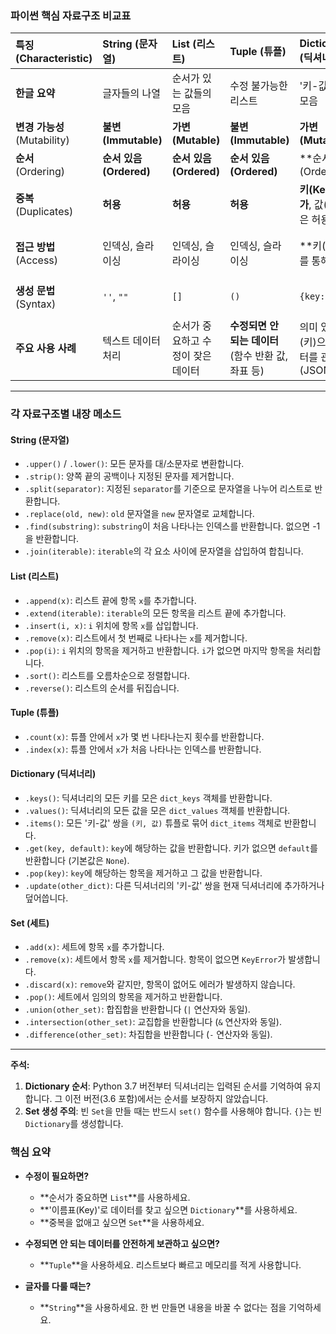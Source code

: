 ### 파이썬 핵심 자료구조 비교표

| 특징 (Characteristic) | String (문자열) | List (리스트) | Tuple (튜플) | Dictionary (딕셔너리) | Set (세트) |
| :--- | :--- | :--- | :--- | :--- | :--- |
| **한글 요약** | 글자들의 나열 | 순서가 있는 값들의 모음 | 수정 불가능한 리스트 | '키-값' 쌍의 모음 | 순서 없고 중복 없는 값들의 모음 |
| **변경 가능성**<br>(Mutability) | **불변 (Immutable)** | **가변 (Mutable)** | **불변 (Immutable)** | **가변 (Mutable)** | **가변 (Mutable)** |
| **순서**<br>(Ordering) | **순서 있음 (Ordered)** | **순서 있음 (Ordered)** | **순서 있음 (Ordered)** | **순서 있음 (Ordered)**¹ | **순서 없음 (Unordered)** |
| **중복**<br>(Duplicates) | **허용** | **허용** | **허용** | **키(Key)는 불가**, 값(Value)은 허용 | **허용 안 함** |
| **접근 방법**<br>(Access) | 인덱싱, 슬라이싱 | 인덱싱, 슬라이싱 | 인덱싱, 슬라이싱 | **키(Key)**를 통해 접근 | 직접 접근 불가 (반복문 사용) |
| **생성 문법**<br>(Syntax) | `''`, `""` | `[]` | `()` | `{key: value}` | `set()`, `{value1, value2}`² |
| **주요 사용 사례** | 텍스트 데이터 처리 | 순서가 중요하고 수정이 잦은 데이터 | **수정되면 안 되는 데이터** (함수 반환 값, 좌표 등) | 의미 있는 이름(키)으로 데이터를 관리할 때 (JSON) | **중복 제거**, 멤버십 테스트, **집합 연산** (합집합, 교집합) |

---

### 각 자료구조별 내장 메소드

#### String (문자열)
*   `.upper()` / `.lower()`: 모든 문자를 대/소문자로 변환합니다.
*   `.strip()`: 양쪽 끝의 공백이나 지정된 문자를 제거합니다.
*   `.split(separator)`: 지정된 `separator`를 기준으로 문자열을 나누어 리스트로 반환합니다.
*   `.replace(old, new)`: `old` 문자열을 `new` 문자열로 교체합니다.
*   `.find(substring)`: `substring`이 처음 나타나는 인덱스를 반환합니다. 없으면 -1을 반환합니다.
*   `.join(iterable)`: `iterable`의 각 요소 사이에 문자열을 삽입하여 합칩니다.

#### List (리스트)
*   `.append(x)`: 리스트 끝에 항목 `x`를 추가합니다.
*   `.extend(iterable)`: `iterable`의 모든 항목을 리스트 끝에 추가합니다.
*   `.insert(i, x)`: `i` 위치에 항목 `x`를 삽입합니다.
*   `.remove(x)`: 리스트에서 첫 번째로 나타나는 `x`를 제거합니다.
*   `.pop(i)`: `i` 위치의 항목을 제거하고 반환합니다. `i`가 없으면 마지막 항목을 처리합니다.
*   `.sort()`: 리스트를 오름차순으로 정렬합니다.
*   `.reverse()`: 리스트의 순서를 뒤집습니다.

#### Tuple (튜플)
*   `.count(x)`: 튜플 안에서 `x`가 몇 번 나타나는지 횟수를 반환합니다.
*   `.index(x)`: 튜플 안에서 `x`가 처음 나타나는 인덱스를 반환합니다.

#### Dictionary (딕셔너리)
*   `.keys()`: 딕셔너리의 모든 키를 모은 `dict_keys` 객체를 반환합니다.
*   `.values()`: 딕셔너리의 모든 값을 모은 `dict_values` 객체를 반환합니다.
*   `.items()`: 모든 '키-값' 쌍을 `(키, 값)` 튜플로 묶어 `dict_items` 객체로 반환합니다.
*   `.get(key, default)`: `key`에 해당하는 값을 반환합니다. 키가 없으면 `default`를 반환합니다 (기본값은 `None`).
*   `.pop(key)`: `key`에 해당하는 항목을 제거하고 그 값을 반환합니다.
*   `.update(other_dict)`: 다른 딕셔너리의 '키-값' 쌍을 현재 딕셔너리에 추가하거나 덮어씁니다.

#### Set (세트)
*   `.add(x)`: 세트에 항목 `x`를 추가합니다.
*   `.remove(x)`: 세트에서 항목 `x`를 제거합니다. 항목이 없으면 `KeyError`가 발생합니다.
*   `.discard(x)`: `remove`와 같지만, 항목이 없어도 에러가 발생하지 않습니다.
*   `.pop()`: 세트에서 임의의 항목을 제거하고 반환합니다.
*   `.union(other_set)`: 합집합을 반환합니다 (`|` 연산자와 동일).
*   `.intersection(other_set)`: 교집합을 반환합니다 (`&` 연산자와 동일).
*   `.difference(other_set)`: 차집합을 반환합니다 (`-` 연산자와 동일).

---

**주석:**

1.  **Dictionary 순서**: Python 3.7 버전부터 딕셔너리는 입력된 순서를 기억하여 유지합니다. 그 이전 버전(3.6 포함)에서는 순서를 보장하지 않았습니다.
2.  **Set 생성 주의**: 빈 `Set`을 만들 때는 반드시 `set()` 함수를 사용해야 합니다. `{}`는 빈 `Dictionary`를 생성합니다.

### 핵심 요약

*   **수정이 필요하면?**
    *   **순서가 중요하면 `List`**를 사용하세요.
    *   **'이름표(Key)'로 데이터를 찾고 싶으면 `Dictionary`**를 사용하세요.
    *   **중복을 없애고 싶으면 `Set`**을 사용하세요.

*   **수정되면 안 되는 데이터를 안전하게 보관하고 싶으면?**
    *   **`Tuple`**을 사용하세요. 리스트보다 빠르고 메모리를 적게 사용합니다.

*   **글자를 다룰 때는?**
    *   **`String`**을 사용하세요. 한 번 만들면 내용을 바꿀 수 없다는 점을 기억하세요.